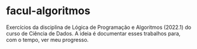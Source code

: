 # facul-algoritmos
Exercícios da disciplina de Lógica de Programação e Algoritmos (2022.1) do curso de Ciência de Dados.
A ideia é documentar esses trabalhos para, com o tempo, ver meu progresso.
